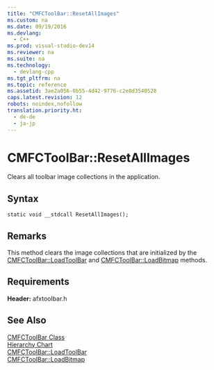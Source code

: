 ```yaml
---
title: "CMFCToolBar::ResetAllImages"
ms.custom: na
ms.date: 09/19/2016
ms.devlang: 
  - C++
ms.prod: visual-studio-dev14
ms.reviewer: na
ms.suite: na
ms.technology: 
  - devlang-cpp
ms.tgt_pltfrm: na
ms.topic: reference
ms.assetid: 3ae2a056-0b55-4d42-9776-c2e8d3540528
caps.latest.revision: 12
robots: noindex,nofollow
translation.priority.ht: 
  - de-de
  - ja-jp
---
```

# CMFCToolBar::ResetAllImages
Clears all toolbar image collections in the application.  
  
## Syntax  
  
```  
static void __stdcall ResetAllImages();  
```  
  
## Remarks  
 This method clears the image collections that are initialized by the [CMFCToolBar::LoadToolBar](../vs140/CMFCToolBar--LoadToolBar.md) and [CMFCToolBar::LoadBitmap](../vs140/CMFCToolBar--LoadBitmap.md) methods.  
  
## Requirements  
 **Header:** afxtoolbar.h  
  
## See Also  
 [CMFCToolBar Class](../Topic/CMFCToolBar%20Class.md)   
 [Hierarchy Chart](../vs140/Hierarchy-Chart.md)   
 [CMFCToolBar::LoadToolBar](../vs140/CMFCToolBar--LoadToolBar.md)   
 [CMFCToolBar::LoadBitmap](../vs140/CMFCToolBar--LoadBitmap.md)
